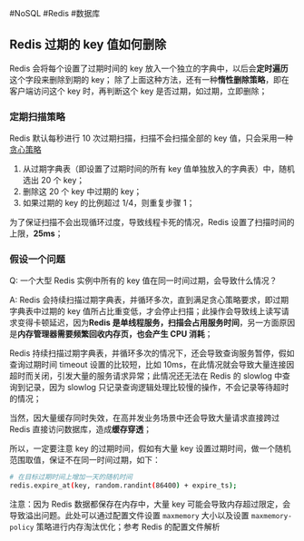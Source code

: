 #NoSQL #Redis #数据库

## Redis 过期的 key 值如何删除

Redis 会将每个设置了过期时间的 key 放入一个独立的字典中，以后会**定时遍历**这个字段来删除到期的 key；
除了上面这种方法，还有一种**惰性删除策略**，即在客户端访问这个 key 时，再判断这个 key 是否过期，如过期，立即删除；

### 定期扫描策略

Redis 默认每秒进行 10 次过期扫描，扫描不会扫描全部的 key 值，只会采用一种 <u>贪心策略</u>

1. 从过期字典表（即设置了过期时间的所有 key 值单独放入的字典表）中，随机选出 20 个 key；
2. 删除这 20 个 key 中过期的 key；
3. 如果过期的 key 的比例超过 1/4，则重复步骤 1；

为了保证扫描不会出现循环过度，导致线程卡死的情况，Redis 设置了扫描时间的上限，**25ms**；

### 假设一个问题

Q: 一个大型 Redis 实例中所有的 key 值在同一时间过期，会导致什么情况？

A: Redis 会持续扫描过期字典表，并循环多次，直到满足贪心策略要求，即过期字典表中过期的 key 值所占比重变低，才会停止扫描；此操作会导致线上读写请求变得卡顿延迟，因为**Redis 是单线程服务，扫描会占用服务时间**，另一方面原因是**内存管理器需要频繁回收内存页，也会产生 CPU 消耗**；

Redis 持续扫描过期字典表，并循环多次的情况下，还会导致查询服务暂停，假如查询过期时间 timeout 设置的比较短，比如 10ms，在此情况就会导致大量连接因超时而关闭，引发大量的服务请求异常；此情况还无法在 Redis 的 slowlog 中查询到记录，因为 slowlog 只记录查询逻辑处理比较慢的操作，不会记录等待超时的情况；

当然，因大量缓存同时失效，在高并发业务场景中还会导致大量请求直接跨过 Redis 直接访问数据库，造成**缓存穿透**；

所以，一定要注意 key 的过期时间，假如有大量 key 设置过期时间，做一个随机范围取值，保证不在同一时间过期，如下：

```bash
# 在目标过期时间上增加一天的随机时间
redis.expire_at(key, random.randint(86400) + expire_ts);
```

注意：因为 Redis 数据都保存在内存中，大量 key 可能会导致内存超过限定，会导致溢出问题。此处可以通过配置文件设置 `maxmemory` 大小以及设置 `maxmemory-policy` 策略进行内存淘汰优化；参考 Redis 的配置文件解析

